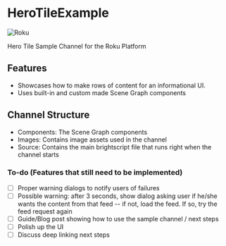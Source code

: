 # HeroTileExample
![Roku](https://img.shields.io/badge/Roku-Dev-blue.svg)

Hero Tile Sample Channel for the Roku Platform

## Features
- Showcases how to make rows of content for an informational UI.
- Uses built-in and custom made Scene Graph components

## Channel Structure
- Components: The Scene Graph components
- Images: Contains image assets used in the channel
- Source: Contains the main brightscript file that runs right when the channel starts

### To-do (Features that still need to be implemented)
- [ ] Proper warning dialogs to notify users of failures
- [ ] Possible warning: after 3 seconds, show dialog asking user if he/she wants the content from that feed -- if not, load the feed.
If so, try the feed request again
- [ ] Guide/Blog post showing how to use the sample channel / next steps
- [ ] Polish up the UI
- [ ] Discuss deep linking next steps
